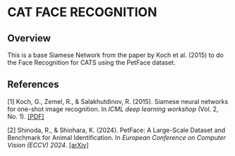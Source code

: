 # CAT FACE RECOGNITION 
## Overview
This is a base Siamese Network from the paper by Koch et al. (2015) to do the Face Recognition for CATS using the PetFace dataset.

## References

[1] Koch, G., Zemel, R., & Salakhutdinov, R. (2015). Siamese neural networks for one-shot image recognition. In *ICML deep learning workshop* (Vol. 2, No. 1). [[PDF]](https://www.cs.cmu.edu/~rsalakhu/papers/oneshot1.pdf)

[2] Shinoda, R., & Shiohara, K. (2024). PetFace: A Large-Scale Dataset and Benchmark for Animal Identification. In *European Conference on Computer Vision (ECCV) 2024*. [[arXiv]](https://arxiv.org/abs/2407.13555)
